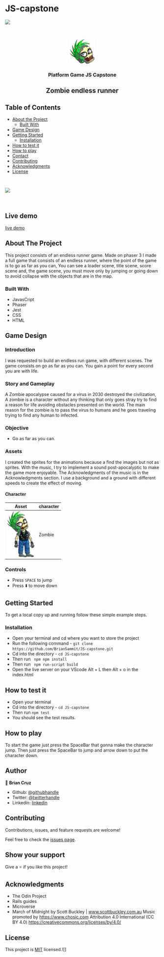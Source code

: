 # JS-capstone

![](https://img.shields.io/badge/Microverse-blueviolet)

<br />
<p align="center">
  <a href="#">
    <img src="./dist/assets/animation/head3.png" alt="Logo" width="80" height="80">
  </a>

  <h3 align="center">Platform Game JS Capstone</h3>
  <h2 align="center">Zombie endless runner</h2>

## Table of Contents

- [About the Project](#about-the-project)
  - [Built With](#built-with)
- [Game Design](#Game-Design)
- [Getting Started](#getting-started)
  - [Installation](#installation)
- [How to test it](#How-to-play)
- [How to play](#How-to-play)
- [Contact](#Author)
- [Contributing](#Contributing)
- [Acknowledgments](#Acknowledgments)
- [License](#License)

<br>

![](./dist/assets/Hnet-image.gif)

<br>

## Live demo

[live demo](https://romantic-joliot-b264c4.netlify.app/)

## About The Project

This project consists of an endless runner game. Made on phaser 3 I made a full game that consists of an endless runner, where the point of the game is to go as far as you can, You can see a loader scene, title scene, score scene and, the game scene, you must move only by jumping or going down to avoid collapse with the objects that are in the map.

### Built With

- JavasCript
- Phaser
- Jest
- CSS
- HTML

## Game Design

### Introduction

I was requested to build an endless run game, with different scenes. The game consists on go as far as you can. You gain a point for every second you are with life.

### Story and Gameplay

A Zombie apocalypse caused for a virus in 2030 destroyed the civilization, A zombie is a character without any thinking that only goes stray try to find a reason for life avoiding obstacles presented on the world. The main reason for the zombie is to pass the virus to humans and he goes traveling trying to find any human to infected.

### Objective

- Go as far as you can.

### Assets

I created the sprites for the animations because a find the images but not as sprites. With the music, I try to implement a sound post-apocalyptic to make the game more enjoyable. The Acknowledgments of the music is in the Acknowledgments section. I use a background and a ground with different speeds to create the effect of moving.

#### Character

| Asset                                      | character |
| ------------------------------------------ | --------- |
| ![Zombie](dist/assets/animation/Idle1.png) | Zombie    |

### Controls

- Press `SPACE` to jump
- Press ⬇️ to move down

## Getting Started

To get a local copy up and running follow these simple example steps.

### Installation

- Open your terminal and cd where you want to store the project
- Run the following command - `git clone https://github.com/BrianSammit/JS-capstone.git`
- Cd into the directory - `cd JS-capstone`
- Then run ` npm npm install`
- Then run ` npm run-script build`
- Open the live server on your VScode Alt + L then Alt + o in the index.html

## How to test it

- Open your terminal
- Cd into the directory - `cd JS-capstone`
- Then run `npm test`
- You should see the test results.

## How to play

To start the game just press the SpaceBar that gonna make the character jump. Then just press the SpaceBar to jump and arrow down to put the character down.

## Author

👤 **Brian Cruz**

- Github: [@githubhandle](https://github.com/BrianSammit)
- Twitter: [@twitterhandle](https://twitter.com/cruzsammit)
- Linkedin: [linkedin](https://www.linkedin.com/in/brian-sammit-cruz-rodriguez-5877551a8/)

## Contributing

Contributions, issues, and feature requests are welcome!

Feel free to check the [issues page](https://github.com/BrianSammit/JS-capstone/issues).

## Show your support

Give a ⭐️ if you like this project!

## Acknowledgments

- The Odin Project
- Rails guides
- Microverse
- March of Midnight by Scott Buckley | www.scottbuckley.com.au
  Music promoted by https://www.chosic.com
  Attribution 4.0 International (CC BY 4.0)
  https://creativecommons.org/licenses/by/4.0/

## License

This project is [MIT](https://github.com/BrianSammit/JS-capstone/blob/development/LICENSE) licensed.![]
